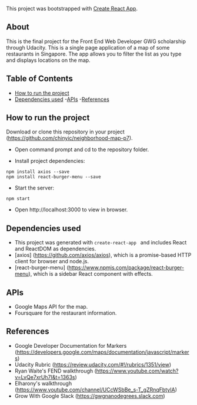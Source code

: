 This project was bootstrapped with [Create React App](https://github.com/facebookincubator/create-react-app).

## About

This is the final project for the Front End Web Developer GWG scholarship through Udacity. This is a single page application of a map of some restaurants in Singapore. The app allows you to filter the list as you type and displays locations on the map.


## Table of Contents

- [How to run the project](#how-to-run-the-project)
- [Dependencies used](#dependencies-used)
-[APIs](#apis)
-[References](#references)


## How to run the project

Download or clone this repository in your project (https://github.com/chinyic/neighborhood-map-p7).

* Open command prompt and cd to the repository folder.

* Install project dependencies:

```
npm install axios --save
npm install react-burger-menu --save
```
* Start the server:
```
npm start
```
* Open http://localhost:3000 to view in browser.

## Dependencies used

* This project was generated with ```create-react-app ``` and includes React and ReactDOM as dependencies.
* [axios] (https://github.com/axios/axios), which is a promise-based HTTP client for browser and node.js.
* [react-burger-menu] (https://www.npmjs.com/package/react-burger-menu), which is a sidebar React component with effects.

## APIs
* Google Maps API for the map.
* Foursquare for the restaurant information.

## References
* Google Developer Documentation for Markers (https://developers.google.com/maps/documentation/javascript/markers)
* Udacity Rubric (https://review.udacity.com/#!/rubrics/1351/view)
* Ryan Waite's FEND walkthrough (https://www.youtube.com/watch?v=LvQe7xrUh7I&t=1363s)
* Elharony's walkthrough (https://www.youtube.com/channel/UCcWSbBe_s-T_gZRnqFbtyIA)
* Grow With Google Slack (https://gwgnanodegrees.slack.com)
